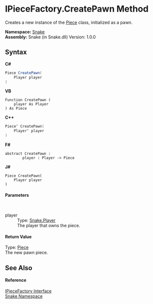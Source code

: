 # IPieceFactory.CreatePawn Method 
 

Creates a new instance of the <a href="T_Snake_Piece">Piece</a> class, initialized as a pawn.

**Namespace:**&nbsp;<a href="N_Snake">Snake</a><br />**Assembly:**&nbsp;Snake (in Snake.dll) Version: 1.0.0

## Syntax

**C#**<br />
``` C#
Piece CreatePawn(
	Player player
)
```

**VB**<br />
``` VB
Function CreatePawn ( 
	player As Player
) As Piece
```

**C++**<br />
``` C++
Piece^ CreatePawn(
	Player^ player
)
```

**F#**<br />
``` F#
abstract CreatePawn : 
        player : Player -> Piece 

```

**J#**<br />
``` J#
Piece CreatePawn(
	Player player
)
```


#### Parameters
&nbsp;<dl><dt>player</dt><dd>Type: <a href="T_Snake_Player">Snake.Player</a><br />The player that owns the piece.</dd></dl>

#### Return Value
Type: <a href="T_Snake_Piece">Piece</a><br />The new pawn piece.

## See Also


#### Reference
<a href="T_Snake_IPieceFactory">IPieceFactory Interface</a><br /><a href="N_Snake">Snake Namespace</a><br />
